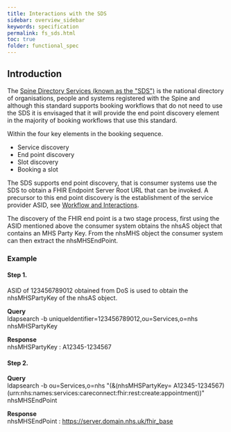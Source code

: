 ```yaml
---
title: Interactions with the SDS
sidebar: overview_sidebar
keywords: specification
permalink: fs_sds.html
toc: true
folder: functional_spec
---
```


## Introduction

The <a href="https://nhsconnect.github.io/FHIR-SpineCore/build_directory.html" target="_blank">Spine   Directory Services (known as the "SDS")</a> is the national directory of organisations, people and systems registered with the Spine and although this standard supports booking workflows that do not need to use the SDS it is envisaged that it will provide the end point discovery element in the majority of booking workflows that use this standard.

Within the four key elements in the booking sequence.

* Service discovery
* End point discovery
* Slot discovery
* Booking a slot

The SDS supports end point discovery, that is consumer systems use the SDS to obtain a FHIR Endpoint Server Root URL that can be invoked.  A precursor to this end point discovery is the establishment of the service provider ASID, see [Workflow and Interactions](/fs_workflow.md).

The discovery of the FHIR end point is a two stage process, first using the ASID mentioned above the consumer system obtains the nhsAS object that contains an MHS Party Key.  From the nhsMHS object the consumer system can then extract the nhsMHSEndPoint.



### Example

#### Step 1.

ASID of 123456789012 obtained from DoS is used to obtain the nhsMHSPartyKey of the nhsAS object.

**Query**<br>
ldapsearch -b uniqueIdentifier=123456789012,ou=Services,o=nhs nhsMHSPartyKey

**Response**<br>
nhsMHSPartyKey : A12345-1234567

#### Step 2.

**Query**<br>
ldapsearch -b ou=Services,o=nhs "(&(nhsMHSPartyKey= A12345-1234567)(urn:nhs:names:services:careconnect:fhir:rest:create:appointment))" nhsMHSEndPoint

**Response**<br>
nhsMHSEndPoint : https://server.domain.nhs.uk/fhir_base
